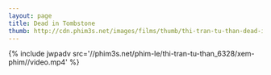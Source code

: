 ```yaml
---
layout: page
title: Dead in Tombstone
thumb: http://cdn.phim3s.net/images/films/thumb/thi-tran-tu-than-dead-in-tombstone-2013.jpg
---
```

{% include jwpadv src='//phim3s.net/phim-le/thi-tran-tu-than_6328/xem-phim//video.mp4' %}